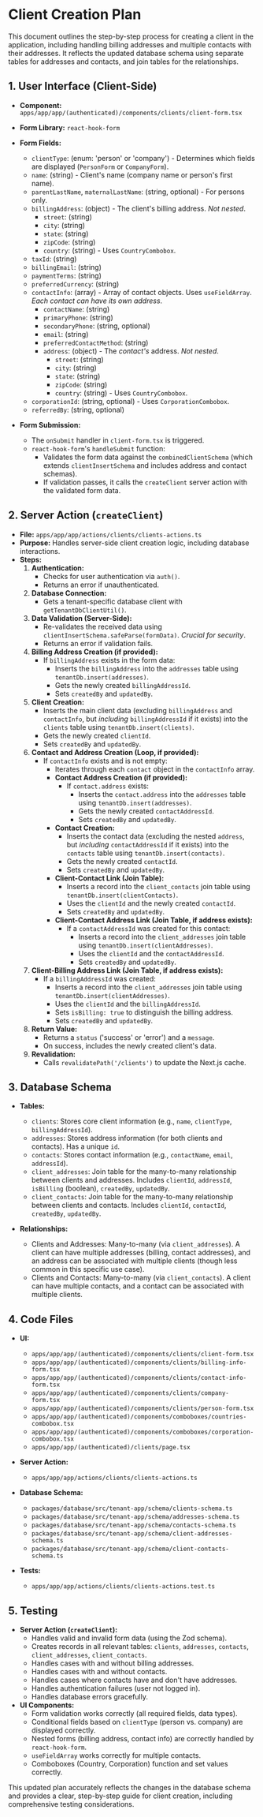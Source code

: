 # Client Creation Plan

This document outlines the step-by-step process for creating a client in the application, including handling billing addresses and multiple contacts with their addresses.  It reflects the updated database schema using separate tables for addresses and contacts, and join tables for the relationships.

## 1. User Interface (Client-Side)

*   **Component:** `apps/app/app/(authenticated)/components/clients/client-form.tsx`
*   **Form Library:** `react-hook-form`
*   **Form Fields:**
    *   `clientType`: (enum: 'person' or 'company') - Determines which fields are displayed (`PersonForm` or `CompanyForm`).
    *   `name`: (string) - Client's name (company name or person's first name).
    *   `parentLastName`, `maternalLastName`: (string, optional) - For persons only.
    *   `billingAddress`: (object) -  The client's billing address.  *Not nested*.
        *   `street`: (string)
        *   `city`: (string)
        *   `state`: (string)
        *   `zipCode`: (string)
        *   `country`: (string) - Uses `CountryCombobox`.
    *   `taxId`: (string)
    *   `billingEmail`: (string)
    *   `paymentTerms`: (string)
    *   `preferredCurrency`: (string)
    *   `contactInfo`: (array) - Array of contact objects. Uses `useFieldArray`.  *Each contact can have its own address*.
        *   `contactName`: (string)
        *   `primaryPhone`: (string)
        *   `secondaryPhone`: (string, optional)
        *   `email`: (string)
        *   `preferredContactMethod`: (string)
        *   `address`: (object) -  The *contact's* address. *Not nested*.
            *   `street`: (string)
            *   `city`: (string)
            *   `state`: (string)
            *   `zipCode`: (string)
            *   `country`: (string) - Uses `CountryCombobox`.
    *   `corporationId`: (string, optional) - Uses `CorporationCombobox`.
    *   `referredBy`: (string, optional)

*   **Form Submission:**
    *   The `onSubmit` handler in `client-form.tsx` is triggered.
    *   `react-hook-form`'s `handleSubmit` function:
        *   Validates the form data against the `combinedClientSchema` (which extends `clientInsertSchema` and includes address and contact schemas).
        *   If validation passes, it calls the `createClient` server action with the validated form data.

## 2. Server Action (`createClient`)

*   **File:** `apps/app/app/actions/clients/clients-actions.ts`
*   **Purpose:** Handles server-side client creation logic, including database interactions.
*   **Steps:**
    1.  **Authentication:**
        *   Checks for user authentication via `auth()`.
        *   Returns an error if unauthenticated.
    2.  **Database Connection:**
        *   Gets a tenant-specific database client with `getTenantDbClientUtil()`.
    3.  **Data Validation (Server-Side):**
        *   Re-validates the received data using `clientInsertSchema.safeParse(formData)`.  *Crucial for security*.
        *   Returns an error if validation fails.
    4.  **Billing Address Creation (if provided):**
        *   If `billingAddress` exists in the form data:
            *   Inserts the `billingAddress` into the `addresses` table using `tenantDb.insert(addresses)`.
            *   Gets the newly created `billingAddressId`.
            *   Sets `createdBy` and `updatedBy`.
    5.  **Client Creation:**
        *   Inserts the main client data (excluding `billingAddress` and `contactInfo`, but *including* `billingAddressId` if it exists) into the `clients` table using `tenantDb.insert(clients)`.
        *   Gets the newly created `clientId`.
        *   Sets `createdBy` and `updatedBy`.
    6.  **Contact and Address Creation (Loop, if provided):**
        *   If `contactInfo` exists and is not empty:
            *   Iterates through each `contact` object in the `contactInfo` array.
            *   **Contact Address Creation (if provided):**
                *   If `contact.address` exists:
                    *   Inserts the `contact.address` into the `addresses` table using `tenantDb.insert(addresses)`.
                    *   Gets the newly created `contactAddressId`.
                    *   Sets `createdBy` and `updatedBy`.
            *   **Contact Creation:**
                *   Inserts the contact data (excluding the nested `address`, but *including* `contactAddressId` if it exists) into the `contacts` table using `tenantDb.insert(contacts)`.
                *   Gets the newly created `contactId`.
                *   Sets `createdBy` and `updatedBy`.
            *   **Client-Contact Link (Join Table):**
                *   Inserts a record into the `client_contacts` join table using `tenantDb.insert(clientContacts)`.
                *   Uses the `clientId` and the newly created `contactId`.
                *   Sets `createdBy` and `updatedBy`.
            *   **Client-Contact Address Link (Join Table, if address exists):**
                *   If a `contactAddressId` was created for this contact:
                    *   Inserts a record into the `client_addresses` join table using `tenantDb.insert(clientAddresses)`.
                    *   Uses the `clientId` and the `contactAddressId`.
                    *   Sets `createdBy` and `updatedBy`.
    7.  **Client-Billing Address Link (Join Table, if address exists):**
        *   If a `billingAddressId` was created:
            *   Inserts a record into the `client_addresses` join table using `tenantDb.insert(clientAddresses)`.
            *   Uses the `clientId` and the `billingAddressId`.
            *   Sets `isBilling: true` to distinguish the billing address.
            *   Sets `createdBy` and `updatedBy`.
    8.  **Return Value:**
        *   Returns a `status` ('success' or 'error') and a `message`.
        *   On success, includes the newly created client's data.
    9.  **Revalidation:**
        *   Calls `revalidatePath('/clients')` to update the Next.js cache.

## 3. Database Schema

*   **Tables:**
    *   `clients`: Stores core client information (e.g., `name`, `clientType`, `billingAddressId`).
    *   `addresses`: Stores address information (for both clients and contacts).  Has a unique `id`.
    *   `contacts`: Stores contact information (e.g., `contactName`, `email`, `addressId`).
    *   `client_addresses`: Join table for the many-to-many relationship between clients and addresses.  Includes `clientId`, `addressId`, `isBilling` (boolean), `createdBy`, `updatedBy`.
    *   `client_contacts`: Join table for the many-to-many relationship between clients and contacts. Includes `clientId`, `contactId`, `createdBy`, `updatedBy`.

*   **Relationships:**
    *   Clients and Addresses: Many-to-many (via `client_addresses`). A client can have multiple addresses (billing, contact addresses), and an address can be associated with multiple clients (though less common in this specific use case).
    *   Clients and Contacts: Many-to-many (via `client_contacts`). A client can have multiple contacts, and a contact can be associated with multiple clients.

## 4. Code Files

*   **UI:**
    *   `apps/app/app/(authenticated)/components/clients/client-form.tsx`
    *   `apps/app/app/(authenticated)/components/clients/billing-info-form.tsx`
    *   `apps/app/app/(authenticated)/components/clients/contact-info-form.tsx`
    *   `apps/app/app/(authenticated)/components/clients/company-form.tsx`
    *   `apps/app/app/(authenticated)/components/clients/person-form.tsx`
    *   `apps/app/app/(authenticated)/components/comboboxes/countries-combobox.tsx`
    *   `apps/app/app/(authenticated)/components/comboboxes/corporation-combobox.tsx`
     *   `apps/app/app/(authenticated)/clients/page.tsx`

*   **Server Action:**
    *   `apps/app/app/actions/clients/clients-actions.ts`

*   **Database Schema:**
    *   `packages/database/src/tenant-app/schema/clients-schema.ts`
    *   `packages/database/src/tenant-app/schema/addresses-schema.ts`
    *   `packages/database/src/tenant-app/schema/contacts-schema.ts`
    *   `packages/database/src/tenant-app/schema/client-addresses-schema.ts`
    *   `packages/database/src/tenant-app/schema/client-contacts-schema.ts`
* **Tests:**
    *   `apps/app/app/actions/clients/clients-actions.test.ts`

## 5. Testing

*   **Server Action (`createClient`):**
    *   Handles valid and invalid form data (using the Zod schema).
    *   Creates records in all relevant tables: `clients`, `addresses`, `contacts`, `client_addresses`, `client_contacts`.
    *   Handles cases with and without billing addresses.
    *   Handles cases with and without contacts.
    *   Handles cases where contacts have and don't have addresses.
    *   Handles authentication failures (user not logged in).
    *   Handles database errors gracefully.
*   **UI Components:**
    *   Form validation works correctly (all required fields, data types).
    *   Conditional fields based on `clientType` (person vs. company) are displayed correctly.
    *   Nested forms (billing address, contact info) are correctly handled by `react-hook-form`.
    *   `useFieldArray` works correctly for multiple contacts.
    *   Comboboxes (Country, Corporation) function and set values correctly.

This updated plan accurately reflects the changes in the database schema and provides a clear, step-by-step guide for client creation, including comprehensive testing considerations. 